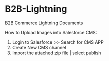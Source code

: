 # B2B-Lightning
B2B Commerce Lightning Documents

How to Upload Images into Salesforce CMS:
1. Login to Salesforce >> Search for CMS APP
2. Create New CMS channel
3. Import the attached zip file | select publish 
